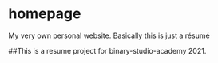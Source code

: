 # homepage
My very own personal website. Basically this is just a résumé


##This is a resume project for binary-studio-academy 2021.
